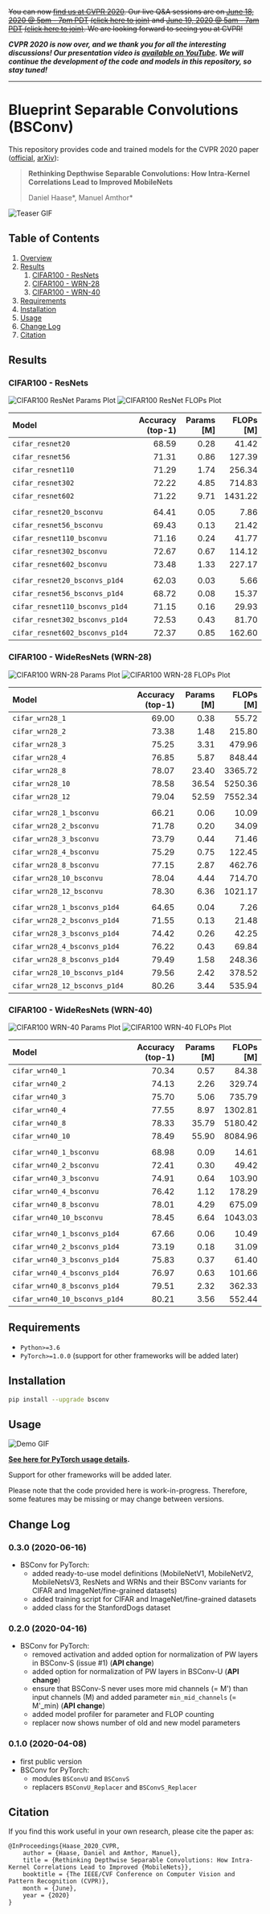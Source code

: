 ~~You can now [find us at CVPR 2020](http://cvpr20.com/event/rethinking-depthwise-separable-convolutions-how-intra-kernel-correlations-lead-to-improved-mobilenets/). Our live Q&A sessions are on [June 18, 2020 @ 5pm - 7pm PDT](https://everytimezone.com/s/2c61ec42) [(click here to join)](http://cvpr20.com/event/rethinking-depthwise-separable-convolutions-how-intra-kernel-correlations-lead-to-improved-mobilenets/) and [June 19, 2020 @ 5am - 7am PDT](https://everytimezone.com/s/99be4dea) [(click here to join)](http://cvpr20.com/event/rethinking-depthwise-separable-convolutions-how-intra-kernel-correlations-lead-to-improved-mobilenets2nd-time/). We are looking forward to seeing you at CVPR!~~

***CVPR 2020 is now over, and we thank you for all the interesting discussions! Our presentation video is [available on YouTube](https://www.youtube.com/watch?v=nC6C-74xmbY). We will continue the development of the code and models in this repository, so stay tuned!***

---

Blueprint Separable Convolutions (BSConv)
=========================================

This repository provides code and trained models for the CVPR 2020 paper ([official](http://openaccess.thecvf.com/content_CVPR_2020/html/Haase_Rethinking_Depthwise_Separable_Convolutions_How_Intra-Kernel_Correlations_Lead_to_Improved_CVPR_2020_paper.html), [arXiv](https://arxiv.org/abs/2003.13549)):

> **Rethinking Depthwise Separable Convolutions: How Intra-Kernel Correlations Lead to Improved MobileNets**
>
> Daniel Haase\*, Manuel Amthor\*

![Teaser GIF](teaser.gif)

Table of Contents
-----------------

1. [Overview](#blueprint-separable-convolutions-bsconv)
2. [Results](#results)
    1. [CIFAR100 - ResNets](#cifar100---resnets)
    2. [CIFAR100 - WRN-28](#cifar100---wideresnets-wrn-28)
    2. [CIFAR100 - WRN-40](#cifar100---wideresnets-wrn-40)
3. [Requirements](#requirements)
4. [Installation](#installation)
5. [Usage](#usage)
6. [Change Log](#change-log)
7. [Citation](#citation)

Results
-------

### CIFAR100 - ResNets

![CIFAR100 ResNet Params Plot](plots/cifar100-resnet-params.png)
![CIFAR100 ResNet FLOPs Plot](plots/cifar100-resnet-flops.png)

| Model                          |   Accuracy (top-1) |   Params [M] |   FLOPs [M] |
|:-------------------------------|-------------------:|-------------:|------------:|
| `cifar_resnet20`               |              68.59 |         0.28 |       41.42 |
| `cifar_resnet56`               |              71.31 |         0.86 |      127.39 |
| `cifar_resnet110`              |              71.29 |         1.74 |      256.34 |
| `cifar_resnet302`              |              72.22 |         4.85 |      714.83 |
| `cifar_resnet602`              |              71.22 |         9.71 |     1431.22 |
|                                |                    |              |             |
| `cifar_resnet20_bsconvu`       |              64.41 |         0.05 |        7.86 |
| `cifar_resnet56_bsconvu`       |              69.43 |         0.13 |       21.42 |
| `cifar_resnet110_bsconvu`      |              71.16 |         0.24 |       41.77 |
| `cifar_resnet302_bsconvu`      |              72.67 |         0.67 |      114.12 |
| `cifar_resnet602_bsconvu`      |              73.48 |         1.33 |      227.17 |
|                                |                    |              |             |
| `cifar_resnet20_bsconvs_p1d4`  |              62.03 |         0.03 |        5.66 |
| `cifar_resnet56_bsconvs_p1d4`  |              68.72 |         0.08 |       15.37 |
| `cifar_resnet110_bsconvs_p1d4` |              71.15 |         0.16 |       29.93 |
| `cifar_resnet302_bsconvs_p1d4` |              72.53 |         0.43 |       81.70 |
| `cifar_resnet602_bsconvs_p1d4` |              72.37 |         0.85 |      162.60 |

### CIFAR100 - WideResNets (WRN-28)

![CIFAR100 WRN-28 Params Plot](plots/cifar100-wrn28-params.png)
![CIFAR100 WRN-28 FLOPs Plot](plots/cifar100-wrn28-flops.png)

| Model                         |   Accuracy (top-1) |   Params [M] |   FLOPs [M] |
|:------------------------------|-------------------:|-------------:|------------:|
| `cifar_wrn28_1`               |              69.00 |         0.38 |       55.72 |
| `cifar_wrn28_2`               |              73.38 |         1.48 |      215.80 |
| `cifar_wrn28_3`               |              75.25 |         3.31 |      479.96 |
| `cifar_wrn28_4`               |              76.85 |         5.87 |      848.44 |
| `cifar_wrn28_8`               |              78.07 |        23.40 |     3365.72 |
| `cifar_wrn28_10`              |              78.58 |        36.54 |     5250.36 |
| `cifar_wrn28_12`              |              79.04 |        52.59 |     7552.34 |
|                               |                    |              |             |
| `cifar_wrn28_1_bsconvu`       |              66.21 |         0.06 |       10.09 |
| `cifar_wrn28_2_bsconvu`       |              71.78 |         0.20 |       34.09 |
| `cifar_wrn28_3_bsconvu`       |              73.79 |         0.44 |       71.46 |
| `cifar_wrn28_4_bsconvu`       |              75.29 |         0.75 |      122.45 |
| `cifar_wrn28_8_bsconvu`       |              77.15 |         2.87 |      462.76 |
| `cifar_wrn28_10_bsconvu`      |              78.04 |         4.44 |      714.70 |
| `cifar_wrn28_12_bsconvu`      |              78.30 |         6.36 |     1021.17 |
|                               |                    |              |             |
| `cifar_wrn28_1_bsconvs_p1d4`  |              64.65 |         0.04 |        7.26 |
| `cifar_wrn28_2_bsconvs_p1d4`  |              71.55 |         0.13 |       21.48 |
| `cifar_wrn28_3_bsconvs_p1d4`  |              74.42 |         0.26 |       42.25 |
| `cifar_wrn28_4_bsconvs_p1d4`  |              76.22 |         0.43 |       69.84 |
| `cifar_wrn28_8_bsconvs_p1d4`  |              79.49 |         1.58 |      248.36 |
| `cifar_wrn28_10_bsconvs_p1d4` |              79.56 |         2.42 |      378.52 |
| `cifar_wrn28_12_bsconvs_p1d4` |              80.26 |         3.44 |      535.94 |

### CIFAR100 - WideResNets (WRN-40)

![CIFAR100 WRN-40 Params Plot](plots/cifar100-wrn40-params.png)
![CIFAR100 WRN-40 FLOPs Plot](plots/cifar100-wrn40-flops.png)

| Model                         |   Accuracy (top-1) |   Params [M] |   FLOPs [M] |
|:------------------------------|-------------------:|-------------:|------------:|
| `cifar_wrn40_1`               |              70.34 |         0.57 |       84.38 |
| `cifar_wrn40_2`               |              74.13 |         2.26 |      329.74 |
| `cifar_wrn40_3`               |              75.70 |         5.06 |      735.79 |
| `cifar_wrn40_4`               |              77.55 |         8.97 |     1302.81 |
| `cifar_wrn40_8`               |              78.33 |        35.79 |     5180.42 |
| `cifar_wrn40_10`              |              78.49 |        55.90 |     8084.96 |
|                               |                    |              |             |
| `cifar_wrn40_1_bsconvu`       |              68.98 |         0.09 |       14.61 |
| `cifar_wrn40_2_bsconvu`       |              72.41 |         0.30 |       49.42 |
| `cifar_wrn40_3_bsconvu`       |              74.91 |         0.64 |      103.90 |
| `cifar_wrn40_4_bsconvu`       |              76.42 |         1.12 |      178.29 |
| `cifar_wrn40_8_bsconvu`       |              78.01 |         4.29 |      675.09 |
| `cifar_wrn40_10_bsconvu`      |              78.45 |         6.64 |     1043.03 |
|                               |                    |              |             |
| `cifar_wrn40_1_bsconvs_p1d4`  |              67.66 |         0.06 |       10.49 |
| `cifar_wrn40_2_bsconvs_p1d4`  |              73.19 |         0.18 |       31.09 |
| `cifar_wrn40_3_bsconvs_p1d4`  |              75.83 |         0.37 |       61.40 |
| `cifar_wrn40_4_bsconvs_p1d4`  |              76.97 |         0.63 |      101.66 |
| `cifar_wrn40_8_bsconvs_p1d4`  |              79.51 |         2.32 |      362.33 |
| `cifar_wrn40_10_bsconvs_p1d4` |              80.21 |         3.56 |      552.44 |

Requirements
------------

* `Python>=3.6`
* `PyTorch>=1.0.0` (support for other frameworks will be added later)

Installation
------------

```bash
pip install --upgrade bsconv
```

Usage
-----

![Demo GIF](demo.gif)

**[See here for PyTorch usage details](bsconv/pytorch/README.md).**

Support for other frameworks will be added later.

Please note that the code provided here is work-in-progress. Therefore, some features may be missing or may change between versions.

Change Log
----------

### 0.3.0 (2020-06-16)

* BSConv for PyTorch:
    * added ready-to-use model definitions (MobileNetV1, MobileNetV2, MobileNetsV3, ResNets and WRNs and their BSConv variants for CIFAR and ImageNet/fine-grained datasets)
    * added training script for CIFAR and ImageNet/fine-grained datasets
    * added class for the StanfordDogs dataset

### 0.2.0 (2020-04-16)

* BSConv for PyTorch:
    * removed activation and added option for normalization of PW layers in BSConv-S (issue #1) (**API change**)
    * added option for normalization of PW layers in BSConv-U (**API change**)
    * ensure that BSConv-S never uses more mid channels (= M') than input channels (M) and added parameter `min_mid_channels` (= M'_min) (**API change**)
    * added model profiler for parameter and FLOP counting
    * replacer now shows number of old and new model parameters

### 0.1.0 (2020-04-08)

* first public version
* BSConv for PyTorch:
    * modules `BSConvU` and `BSConvS`
    * replacers `BSConvU_Replacer` and `BSConvS_Replacer`

Citation
--------

If you find this work useful in your own research, please cite the paper as:

    @InProceedings{Haase_2020_CVPR,
        author = {Haase, Daniel and Amthor, Manuel},
        title = {Rethinking Depthwise Separable Convolutions: How Intra-Kernel Correlations Lead to Improved {MobileNets}},
        booktitle = {The IEEE/CVF Conference on Computer Vision and Pattern Recognition (CVPR)},
        month = {June},
        year = {2020}
    }
